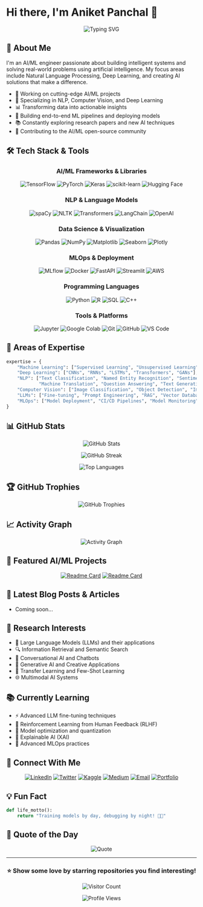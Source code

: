# Hi there, I'm Aniket Panchal 👋

<div align="center">
  
  ![Typing SVG](https://readme-typing-svg.demolab.com?font=Fira+Code&weight=600&size=28&duration=3000&pause=1000&color=00D9FF&center=true&vCenter=true&random=false&width=700&lines=AI+%26+Machine+Learning+Engineer;NLP+Enthusiast;Building+Intelligent+Systems;Data+Science+%7C+Deep+Learning)
  
</div>

## 🧠 About Me

I'm an AI/ML engineer passionate about building intelligent systems and solving real-world problems using artificial intelligence. My focus areas include Natural Language Processing, Deep Learning, and creating AI solutions that make a difference.

- 🔬 Working on cutting-edge AI/ML projects
- 🤖 Specializing in NLP, Computer Vision, and Deep Learning
- 📊 Transforming data into actionable insights
- 🚀 Building end-to-end ML pipelines and deploying models
- 📚 Constantly exploring research papers and new AI techniques
- 🎯 Contributing to the AI/ML open-source community

## 🛠️ Tech Stack & Tools

<div align="center">

### AI/ML Frameworks & Libraries
![TensorFlow](https://img.shields.io/badge/TensorFlow-FF6F00?style=for-the-badge&logo=tensorflow&logoColor=white)
![PyTorch](https://img.shields.io/badge/PyTorch-EE4C2C?style=for-the-badge&logo=pytorch&logoColor=white)
![Keras](https://img.shields.io/badge/Keras-D00000?style=for-the-badge&logo=keras&logoColor=white)
![scikit-learn](https://img.shields.io/badge/scikit--learn-F7931E?style=for-the-badge&logo=scikit-learn&logoColor=white)
![Hugging Face](https://img.shields.io/badge/HuggingFace-FFD21E?style=for-the-badge&logo=huggingface&logoColor=black)

### NLP & Language Models
![spaCy](https://img.shields.io/badge/spaCy-09A3D5?style=for-the-badge&logo=spacy&logoColor=white)
![NLTK](https://img.shields.io/badge/NLTK-154f3c?style=for-the-badge&logo=python&logoColor=white)
![Transformers](https://img.shields.io/badge/Transformers-FF9A00?style=for-the-badge&logo=huggingface&logoColor=white)
![LangChain](https://img.shields.io/badge/LangChain-121212?style=for-the-badge&logo=chainlink&logoColor=white)
![OpenAI](https://img.shields.io/badge/OpenAI-412991?style=for-the-badge&logo=openai&logoColor=white)

### Data Science & Visualization
![Pandas](https://img.shields.io/badge/Pandas-150458?style=for-the-badge&logo=pandas&logoColor=white)
![NumPy](https://img.shields.io/badge/NumPy-013243?style=for-the-badge&logo=numpy&logoColor=white)
![Matplotlib](https://img.shields.io/badge/Matplotlib-11557c?style=for-the-badge&logo=python&logoColor=white)
![Seaborn](https://img.shields.io/badge/Seaborn-3776AB?style=for-the-badge&logo=python&logoColor=white)
![Plotly](https://img.shields.io/badge/Plotly-3F4F75?style=for-the-badge&logo=plotly&logoColor=white)

### MLOps & Deployment
![MLflow](https://img.shields.io/badge/MLflow-0194E2?style=for-the-badge&logo=mlflow&logoColor=white)
![Docker](https://img.shields.io/badge/Docker-2496ED?style=for-the-badge&logo=docker&logoColor=white)
![FastAPI](https://img.shields.io/badge/FastAPI-009688?style=for-the-badge&logo=fastapi&logoColor=white)
![Streamlit](https://img.shields.io/badge/Streamlit-FF4B4B?style=for-the-badge&logo=streamlit&logoColor=white)
![AWS](https://img.shields.io/badge/AWS-232F3E?style=for-the-badge&logo=amazon-aws&logoColor=white)

### Programming Languages
![Python](https://img.shields.io/badge/Python-3776AB?style=for-the-badge&logo=python&logoColor=white)
![R](https://img.shields.io/badge/R-276DC3?style=for-the-badge&logo=r&logoColor=white)
![SQL](https://img.shields.io/badge/SQL-4479A1?style=for-the-badge&logo=mysql&logoColor=white)
![C++](https://img.shields.io/badge/C++-00599C?style=for-the-badge&logo=cplusplus&logoColor=white)

### Tools & Platforms
![Jupyter](https://img.shields.io/badge/Jupyter-F37626?style=for-the-badge&logo=jupyter&logoColor=white)
![Google Colab](https://img.shields.io/badge/Colab-F9AB00?style=for-the-badge&logo=googlecolab&logoColor=white)
![Git](https://img.shields.io/badge/Git-F05032?style=for-the-badge&logo=git&logoColor=white)
![GitHub](https://img.shields.io/badge/GitHub-181717?style=for-the-badge&logo=github&logoColor=white)
![VS Code](https://img.shields.io/badge/VS_Code-007ACC?style=for-the-badge&logo=visual-studio-code&logoColor=white)

</div>

## 🎯 Areas of Expertise

```python
expertise = {
    "Machine Learning": ["Supervised Learning", "Unsupervised Learning", "Ensemble Methods"],
    "Deep Learning": ["CNNs", "RNNs", "LSTMs", "Transformers", "GANs"],
    "NLP": ["Text Classification", "Named Entity Recognition", "Sentiment Analysis", 
            "Machine Translation", "Question Answering", "Text Generation"],
    "Computer Vision": ["Image Classification", "Object Detection", "Image Segmentation"],
    "LLMs": ["Fine-tuning", "Prompt Engineering", "RAG", "Vector Databases"],
    "MLOps": ["Model Deployment", "CI/CD Pipelines", "Model Monitoring"]
}
```

## 📊 GitHub Stats

<div align="center">
  
  ![GitHub Stats](https://github-readme-stats.vercel.app/api?username=ABPanchal1074&show_icons=true&theme=algolia&hide_border=true&bg_color=0D1117&title_color=00D9FF&icon_color=00D9FF&text_color=C9D1D9)
  
  ![GitHub Streak](https://github-readme-streak-stats.herokuapp.com/?user=ABPanchal1074&theme=algolia&hide_border=true&background=0D1117&ring=00D9FF&fire=FF6B6B&currStreakLabel=00D9FF)
  
  ![Top Languages](https://github-readme-stats.vercel.app/api/top-langs/?username=ABPanchal1074&layout=compact&theme=algolia&hide_border=true&bg_color=0D1117&title_color=00D9FF)

</div>

## 🏆 GitHub Trophies

<div align="center">
  
  ![GitHub Trophies](https://github-profile-trophy.vercel.app/?username=ABPanchal1074&theme=algolia&no-frame=true&no-bg=true&margin-w=4&column=7)
  
</div>

## 📈 Activity Graph

<div align="center">
  
  ![Activity Graph](https://github-readme-activity-graph.vercel.app/graph?username=ABPanchal1074&theme=react-dark&hide_border=true&area=true&bg_color=0D1117&color=00D9FF&line=00D9FF&point=FF6B6B)
  
</div>

## 🚀 Featured AI/ML Projects

<div align="center">

<!-- Replace with your actual repository names -->
[![Readme Card](https://github-readme-stats.vercel.app/api/pin/?username=ABPanchal1074&repo=nlp-sentiment-analysis&theme=algolia&hide_border=true&bg_color=0D1117&title_color=00D9FF&icon_color=00D9FF)](https://github.com/ABPanchal1074/nlp-sentiment-analysis)
[![Readme Card](https://github-readme-stats.vercel.app/api/pin/?username=ABPanchal1074&repo=image-classification-cnn&theme=algolia&hide_border=true&bg_color=0D1117&title_color=00D9FF&icon_color=00D9FF)](https://github.com/ABPanchal1074/image-classification-cnn)

</div>

## 📝 Latest Blog Posts & Articles

<!-- BLOG-POST-LIST:START -->
- Coming soon...
<!-- BLOG-POST-LIST:END -->

## 🔬 Research Interests

- 🧪 Large Language Models (LLMs) and their applications
- 🔍 Information Retrieval and Semantic Search
- 💬 Conversational AI and Chatbots
- 🎨 Generative AI and Creative Applications
- 📖 Transfer Learning and Few-Shot Learning
- 🌐 Multimodal AI Systems

## 📚 Currently Learning

- ⚡ Advanced LLM fine-tuning techniques
- 🔄 Reinforcement Learning from Human Feedback (RLHF)
- 🎯 Model optimization and quantization
- 🌟 Explainable AI (XAI)
- 🔧 Advanced MLOps practices

## 🤝 Connect With Me

<div align="center">
  
[![LinkedIn](https://img.shields.io/badge/LinkedIn-0077B5?style=for-the-badge&logo=linkedin&logoColor=white)](https://linkedin.com/in/yourprofile)
[![Twitter](https://img.shields.io/badge/Twitter-1DA1F2?style=for-the-badge&logo=twitter&logoColor=white)](https://twitter.com/yourhandle)
[![Kaggle](https://img.shields.io/badge/Kaggle-20BEFF?style=for-the-badge&logo=kaggle&logoColor=white)](https://kaggle.com/yourprofile)
[![Medium](https://img.shields.io/badge/Medium-12100E?style=for-the-badge&logo=medium&logoColor=white)](https://medium.com/@yourhandle)
[![Email](https://img.shields.io/badge/Email-D14836?style=for-the-badge&logo=gmail&logoColor=white)](mailto:your.email@example.com)
[![Portfolio](https://img.shields.io/badge/Portfolio-000000?style=for-the-badge&logo=About.me&logoColor=white)](https://yourportfolio.com)

</div>

## 💡 Fun Fact

```python
def life_motto():
    return "Training models by day, debugging by night! 🤖✨"
```

## 💭 Quote of the Day

<div align="center">
  
![Quote](https://quotes-github-readme.vercel.app/api?type=horizontal&theme=algolia)

</div>

---

<div align="center">
  
  ### ⭐ Show some love by starring repositories you find interesting!
  
  ![Visitor Count](https://profile-counter.glitch.me/ABPanchal1074/count.svg)
  
  <img src="https://komarev.com/ghpvc/?username=ABPanchal1074&color=00D9FF&style=for-the-badge&label=Profile+Views" alt="Profile Views">
  
</div>
